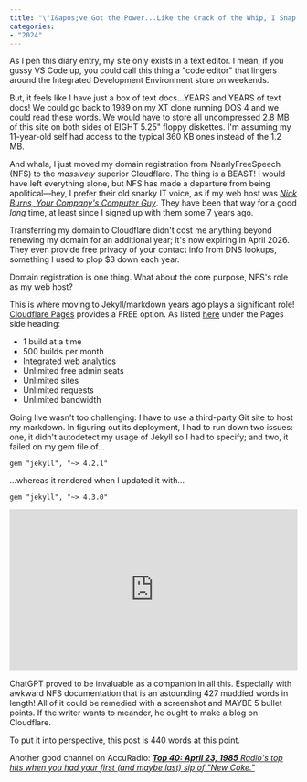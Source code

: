 ```yaml
---
title: "\"I&apos;ve Got the Power...Like the Crack of the Whip, I Snap Attack\""
categories:
- "2024"
---
```


As I pen this diary entry, my site only exists in a text editor.  I mean, if you gussy VS Code up, you could call this thing a "code editor" that lingers around the Integrated Development Environment store on weekends.

But, it feels like I have just a box of text docs...YEARS and YEARS of text docs! We could go back to 1989 on my XT clone running DOS 4 and we could read these words.  We would have to store all uncompressed 2.8 MB of this site on both sides of EIGHT 5.25" floppy diskettes.  I'm assuming my 11-year-old self had access to the typical 360 KB ones instead of the 1.2 MB.

And whala, I just moved my domain registration from NearlyFreeSpeech (NFS) to the *massively* superior Cloudflare.  The thing is a BEAST!  I would have left everything alone, but NFS has made a departure from being apolitical—hey, I prefer their old snarky IT voice, as if my web host was [*Nick Burns, Your Company's Computer Guy*](https://www.youtube.com/watch?v=25J3u3P-HHg).  They have been that way for a good *long* time, at least since I signed up with them some 7 years ago. 

Transferring my domain to Cloudflare didn't cost me anything beyond renewing my domain for an additional year; it's now expiring in April 2026.  They even provide free privacy of your contact info from DNS lookups, something I used to plop $3 down each year.

Domain registration is one thing.  What about the core purpose, NFS's role as my web host?  

This is where moving to Jekyll/markdown years ago plays a significant role!  [Cloudflare Pages](https://pages.cloudflare.com/) provides a FREE option.  As listed [here](https://www.cloudflare.com/plans/developer-platform/) under the Pages side heading:

* 1 build at a time
* 500 builds per month
* Integrated web analytics
* Unlimited free admin seats
* Unlimited sites
* Unlimited requests
* Unlimited bandwidth 

Going live wasn't too challenging: I have to use a third-party Git site to host my markdown.  In figuring out its deployment, I had to run down two issues: one, it didn't autodetect my usage of Jekyll so I had to specify; and two, it failed on my gem file of...

```gem "jekyll", "~> 4.2.1"```

...whereas it rendered when I updated it with...

```gem "jekyll", "~> 4.3.0"```

<div style="width:100%;height:0;padding-bottom:56%;position:relative;"><iframe src="https://giphy.com/embed/NaboQwhxK3gMU" width="100%" height="100%" style="position:absolute" frameBorder="0" class="giphy-embed" allowFullScreen></iframe></div>

ChatGPT proved to be invaluable as a companion in all this.  Especially with awkward NFS documentation that is an astounding 427 muddied words in length!  All of it could be remedied with a screenshot and MAYBE 5 bullet points.  If the writer wants to meander, he ought to make a blog on Cloudflare.

To put it into perspective, this post is 440 words at this point.

Another good channel on AccuRadio: [***Top 40: April 23, 1985**
Radio's top hits when you had your first \(and maybe last\) sip of "New Coke."*](https://www.accuradio.com/channel/607f2e5bab53e339e04fca66)